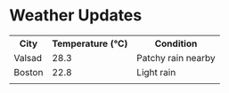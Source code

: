 # Weather Updates

<!-- WEATHER-UPDATE-START -->
<table><tr><th>City</th><th>Temperature (°C)</th><th>Condition</th></tr><tr><td>Valsad</td><td>28.3</td><td>Patchy rain nearby</td></tr><tr><td>Boston</td><td>22.8</td><td>Light rain</td></tr><tr><td></td><td></td><td></td></tr></table>
<!-- WEATHER-UPDATE-END -->
